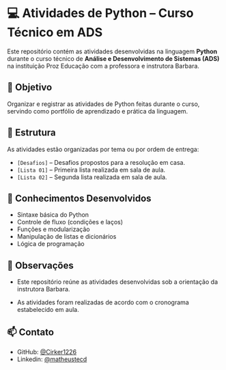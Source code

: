 # 💻 Atividades de Python – Curso Técnico em ADS

Este repositório contém as atividades desenvolvidas na linguagem **Python** durante o curso técnico de **Análise e Desenvolvimento de Sistemas (ADS)** na instituição Proz Educação com a professora e instrutora Barbara.

## 🎯 Objetivo

Organizar e registrar as atividades de Python feitas durante o curso, servindo como portfólio de aprendizado e prática da linguagem.

## 📂 Estrutura

As atividades estão organizadas por tema ou por ordem de entrega:

- `[Desafios]` – Desafios propostos para a resolução em casa.
- `[Lista 01]` – Primeira lista realizada em sala de aula.
- `[Lista 02]` – Segunda lista realizada em sala de aula.

## 🧠 Conhecimentos Desenvolvidos

- Sintaxe básica do Python
- Controle de fluxo (condições e laços)
- Funções e modularização
- Manipulação de listas e dicionários
- Lógica de programação

## 👀 Observações
- Este repositório reúne as atividades desenvolvidas sob a orientação da instrutora Barbara.

- As atividades foram realizadas de acordo com o cronograma estabelecido em aula.

## 📫 Contato

- GitHub: [@Cirker1226](https://github.com/Cirker1226)
- Linkedin: [@matheustecd](https://www.linkedin.com/in/matheustecd/)
